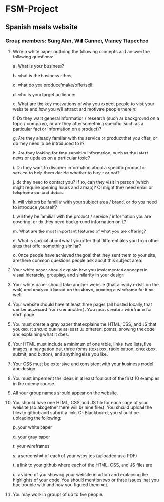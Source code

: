 # FSM-Project

## Spanish meals website

### Group members: Sung Ahn, Will Canner, Vianey Tlapechco

1. Write a white paper outlining the following concepts and answer the following questions:

    a. What is your business?

    b. what is the business ethos,

    c. what do you produce/make/offer/sell:

    d. who is your target audience:

    e. What are the key motivations of why you expect people to visit your website and how you will attract and motivate people therein:

    f. Do they want general information / research (such as background on a topic / company), 
       or are they after something specific (such as a particular fact or information on a product)?

    g. Are they already familiar with the service or product that you offer, or do they need to be introduced to it?

    h. Are they looking for time sensitive information, such as the latest news or updates on a particular topic?

    i. Do they want to discover information about a specific product or service to help them decide whether to buy it or not?

    j. do they need to contact you? If so, can they visit in person (which might require opening hours and a map)? 
       Or might they need email or telephone contact details

    k. will visitors be familiar with your subject area / brand, or do you need to introduce yourself?

    l. will they be familiar with the product / service / information you are covering, or do they need background information on it?

    m. What are the most important features of what you are offering?

    n. What is special about what you offer that differentiates you from other sites that offer something similar?

    o. Once people have achieved the goal that they sent them to your site, are there common questions people ask about this subject area:

2. Your white paper should explain how you implemented concepts in visual hierarchy, grouping, and similarity in your design

3. Your white paper should take another website (that already exists on the web) and analyze it based on the above, creating a wireframe for it as well.

4. Your website should have at least three pages (all hosted locally, that can be accessed from one another). You must create a wireframe for each page

5. You must create a gray paper that explains the HTML, CSS, and JS that you did. It should outline at least 30 different points, showing the code and explaining what it does.

6. Your HTML must include a minimum of one table, links, two lists, five images, a navigation bar, three forms (text box, radio button, checkbox, submit, and button), and anything else you like.

7. Your CSS must be extensive and consistent with your business model and design.

8. You must implement the ideas in at least four out of the first 10 examples in the udemy course.

9. All your group names should appear on the website.

10. You should have one HTML, CSS, and JS file for each page of your website (so altogether there will be nine files). You should upload the files to github and submit a link. On Blackboard, you should be uploading the following:

    p. your white paper

    q. your gray paper

    r. your wireframes

    s. a screenshot of each of your websites (uploaded as a PDF)

    t. a link to your github where each of the HTML, CSS, and JS files are

    u. a video of you showing your website in action and explaining the highlights of your code. 
       You should mention two or three issues that you had  trouble with and how you figured them out.

11. You may work in groups of up to five people.
